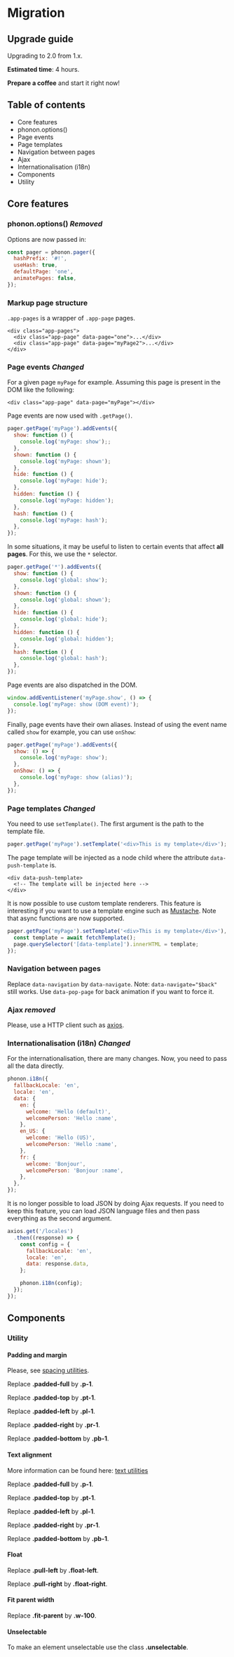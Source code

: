 # Migration

## Upgrade guide

Upgrading to 2.0 from 1.x.

**Estimated time**: 4 hours.

**Prepare a coffee** and start it right now!

## Table of contents

* Core features
* phonon.options()
* Page events
* Page templates
* Navigation between pages
* Ajax
* Internationalisation (i18n)
* Components
* Utility

## Core features

### phonon.options() <i>Removed</i>

Options are now passed in:

```js
const pager = phonon.pager({
  hashPrefix: '#!',
  useHash: true,
  defaultPage: 'one',
  animatePages: false,
});
```

### Markup page structure

`.app-pages` is a wrapper of `.app-page` pages.

```html!
<div class="app-pages">
  <div class="app-page" data-page="one">...</div>
  <div class="app-page" data-page="myPage2">...</div>
</div>
```

### Page events <i>Changed</i>

For a given page `myPage` for example.
Assuming this page is present in the DOM like the following:

```html!
<div class="app-page" data-page="myPage"></div>
```

Page events are now used with `.getPage()`.

```js
pager.getPage('myPage').addEvents({
  show: function () {
    console.log('myPage: show');;
  },
  shown: function () {
    console.log('myPage: shown');
  },
  hide: function () {
    console.log('myPage: hide');
  },
  hidden: function () {
    console.log('myPage: hidden');
  },
  hash: function () {
    console.log('myPage: hash');
  },
});
```

In some situations, it may be useful to listen to certain events that affect **all pages**.
For this, we use the `*` selector.

```js
pager.getPage('*').addEvents({
  show: function () {
    console.log('global: show');
  },
  shown: function () {
    console.log('global: shown');
  },
  hide: function () {
    console.log('global: hide');
  },
  hidden: function () {
    console.log('global: hidden');
  },
  hash: function () {
    console.log('global: hash');
  },
});
```

Page events are also dispatched in the DOM.

```js
window.addEventListener('myPage.show', () => {
  console.log('myPage: show (DOM event)');
});
```

Finally, page events have their own aliases.
Instead of using the event name called `show` for example, you can use `onShow`:

```js
pager.getPage('myPage').addEvents({
  show: () => {
    console.log('myPage: show');
  },
  onShow: () => {
    console.log('myPage: show (alias)');
  },
});
```

### Page templates <i>Changed</i>

You need to use `setTemplate()`.
The first argument is the path to the template file.

```js
pager.getPage('myPage').setTemplate('<div>This is my template</div>');
```

The page template will be injected as a node child where the attribute `data-push-template` is.

```html!
<div data-push-template>
  <!-- The template will be injected here -->
</div>
```

It is now possible to use custom template renderers.
This feature is interesting if you want to use a template engine such as [Mustache](https://mustache.github.io).
Note that async functions are now supported.

```js
pager.getPage('myPage').setTemplate('<div>This is my template</div>'), async (page, template, elements) => {
  const template = await fetchTemplate();
  page.querySelector('[data-template]').innerHTML = template;
});
```

### Navigation between pages

Replace `data-navigation` by `data-navigate`.
Note: `data-navigate="$back"` still works.
Use `data-pop-page` for back animation if you want to force it.

### Ajax <i>removed</i>

Please, use a HTTP client such as [axios](https://github.com/axios/axios).

### Internationalisation (i18n) <i>Changed</i>

For the internationalisation, there are many changes.
Now, you need to pass all the data directly.

```js
phonon.i18n({
  fallbackLocale: 'en',
  locale: 'en',
  data: {
    en: {
      welcome: 'Hello (default)',
      welcomePerson: 'Hello :name',
    },
    en_US: {
      welcome: 'Hello (US)',
      welcomePerson: 'Hello :name',
    },
    fr: {
      welcome: 'Bonjour',
      welcomePerson: 'Bonjour :name',
    },
  },
});
```

It is no longer possible to load JSON by doing Ajax requests.
If you need to keep this feature, you can load JSON language files and then
pass everything as the second argument.

```js
axios.get('/locales')
  .then((response) => {
    const config = {
      fallbackLocale: 'en',
      locale: 'en',
      data: response.data,
    };

    phonon.i18n(config);
  });
});
```

## Components

### Utility

#### Padding and margin

Please, see [spacing utilities](#2_utilities/spacing).

Replace **.padded-full** by **.p-1**.

Replace **.padded-top** by **.pt-1**.

Replace **.padded-left** by **.pl-1**.

Replace **.padded-right** by **.pr-1**.

Replace **.padded-bottom** by **.pb-1**.

#### Text alignment

More information can be found here: [text utilities](#3_utilities/text)

Replace **.padded-full** by **.p-1**.

Replace **.padded-top** by **.pt-1**.

Replace **.padded-left** by **.pl-1**.

Replace **.padded-right** by **.pr-1**.

Replace **.padded-bottom** by **.pb-1**.

#### Float

Replace **.pull-left** by **.float-left**.

Replace **.pull-right** by **.float-right**.

#### Fit parent width

Replace **.fit-parent** by **.w-100**.

#### Unselectable

To make an element unselectable use the class **.unselectable**.

